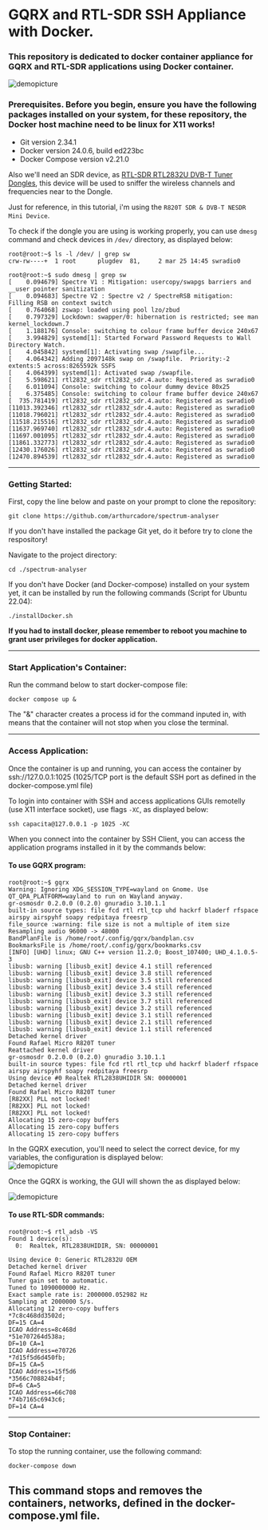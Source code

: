 # GQRX and RTL-SDR SSH Appliance with Docker. 

### This repository is dedicated to docker container appliance for GQRX and RTL-SDR applications using Docker container.  

![demopicture](./pictures/gqrx.png)

### Prerequisites. Before you begin, ensure you have the following packages installed on your system, for these repository, the Docker host machine **need to be linux for X11 works!**

- Git version 2.34.1
- Docker version 24.0.6, build ed223bc
- Docker Compose version v2.21.0

Also we'll need an SDR device, as [RTL-SDR RTL2832U DVB-T Tuner Dongles](https://www.rtl-sdr.com/buy-rtl-sdr-dvb-t-dongles/), this device will be used to sniffer the wireless channels and frequencies near to the Dongle. 

Just for reference, in this tutorial, i'm using the `R820T SDR & DVB-T NESDR Mini Device`. 

To check if the dongle you are using is working properly, you can use `dmesg` command and check devices in `/dev/` directory, as displayed below: 

```
root@root:~$ ls -l /dev/ | grep sw
crw-rw----+  1 root      plugdev  81,     2 mar 25 14:45 swradio0

root@root:~$ sudo dmesg | grep sw
[    0.094679] Spectre V1 : Mitigation: usercopy/swapgs barriers and __user pointer sanitization
[    0.094683] Spectre V2 : Spectre v2 / SpectreRSB mitigation: Filling RSB on context switch
[    0.764068] zswap: loaded using pool lzo/zbud
[    0.797329] Lockdown: swapper/0: hibernation is restricted; see man kernel_lockdown.7
[    1.188176] Console: switching to colour frame buffer device 240x67
[    3.994829] systemd[1]: Started Forward Password Requests to Wall Directory Watch.
[    4.045842] systemd[1]: Activating swap /swapfile...
[    4.064342] Adding 2097148k swap on /swapfile.  Priority:-2 extents:5 across:8265592k SSFS
[    4.064399] systemd[1]: Activated swap /swapfile.
[    5.598621] rtl2832_sdr rtl2832_sdr.4.auto: Registered as swradio0
[    6.011094] Console: switching to colour dummy device 80x25
[    6.375485] Console: switching to colour frame buffer device 240x67
[  735.781419] rtl2832_sdr rtl2832_sdr.4.auto: Registered as swradio0
[11013.392346] rtl2832_sdr rtl2832_sdr.4.auto: Registered as swradio0
[11018.796021] rtl2832_sdr rtl2832_sdr.4.auto: Registered as swradio0
[11518.215516] rtl2832_sdr rtl2832_sdr.4.auto: Registered as swradio0
[11637.969740] rtl2832_sdr rtl2832_sdr.4.auto: Registered as swradio0
[11697.001095] rtl2832_sdr rtl2832_sdr.4.auto: Registered as swradio0
[11861.332773] rtl2832_sdr rtl2832_sdr.4.auto: Registered as swradio0
[12430.176026] rtl2832_sdr rtl2832_sdr.4.auto: Registered as swradio0
[12470.894539] rtl2832_sdr rtl2832_sdr.4.auto: Registered as swradio0

```

---
### Getting Started: 

First, copy the line below and paste on your prompt to clone the repository:

```
git clone https://github.com/arthurcadore/spectrum-analyser
```

If you don't have installed the package Git yet, do it before try to clone the respository!

Navigate to the project directory:

```
cd ./spectrum-analyser
```

If you don't have Docker (and Docker-compose) installed on your system yet, it can be installed by run the following commands (Script for Ubuntu 22.04): 

```
./installDocker.sh
```
**If you had to install docker, please remember to reboot you machine to grant user privileges for docker application.** 

---
### Start Application's Container: 
Run the command below to start docker-compose file: 

```
docker compose up & 
```
The "&" character creates a process id for the command inputed in, with means that the container will not stop when you close the terminal. 

---

### Access Application:

Once the container is up and running, you can access the container by ssh://127.0.0.1:1025 (1025/TCP port is the default SSH port as defined in the docker-compose.yml file)

To login into container with SSH and access applications GUIs remotelly (use X11 interface socket), use flags `-XC`, as displayed below: 

```
ssh capacita@127.0.0.1 -p 1025 -XC
```

When you connect into the container by SSH Client, you can access the application programs installed in it by the commands below:  


#### To use GQRX program:
```
root@root:~$ gqrx 
Warning: Ignoring XDG_SESSION_TYPE=wayland on Gnome. Use QT_QPA_PLATFORM=wayland to run on Wayland anyway.
gr-osmosdr 0.2.0.0 (0.2.0) gnuradio 3.10.1.1
built-in source types: file fcd rtl rtl_tcp uhd hackrf bladerf rfspace airspy airspyhf soapy redpitaya freesrp 
file_source :warning: file size is not a multiple of item size
Resampling audio 96000 -> 48000
BandPlanFile is /home/root/.config/gqrx/bandplan.csv
BookmarksFile is /home/root/.config/gqrx/bookmarks.csv
[INFO] [UHD] linux; GNU C++ version 11.2.0; Boost_107400; UHD_4.1.0.5-3
libusb: warning [libusb_exit] device 4.1 still referenced
libusb: warning [libusb_exit] device 3.8 still referenced
libusb: warning [libusb_exit] device 3.5 still referenced
libusb: warning [libusb_exit] device 3.4 still referenced
libusb: warning [libusb_exit] device 3.3 still referenced
libusb: warning [libusb_exit] device 3.7 still referenced
libusb: warning [libusb_exit] device 3.2 still referenced
libusb: warning [libusb_exit] device 3.1 still referenced
libusb: warning [libusb_exit] device 2.1 still referenced
libusb: warning [libusb_exit] device 1.1 still referenced
Detached kernel driver
Found Rafael Micro R820T tuner
Reattached kernel driver
gr-osmosdr 0.2.0.0 (0.2.0) gnuradio 3.10.1.1
built-in source types: file fcd rtl rtl_tcp uhd hackrf bladerf rfspace airspy airspyhf soapy redpitaya freesrp 
Using device #0 Realtek RTL2838UHIDIR SN: 00000001
Detached kernel driver
Found Rafael Micro R820T tuner
[R82XX] PLL not locked!
[R82XX] PLL not locked!
[R82XX] PLL not locked!
Allocating 15 zero-copy buffers
Allocating 15 zero-copy buffers
Allocating 15 zero-copy buffers
```

In the GQRX execution, you'll need to select the correct device, for my variables, the configuration is displayed below:  
![demopicture](./pictures/gqrx-io-config.png)

Once the GQRX is working, the GUI will shown the as displayed below:

![demopicture](./pictures/gqrx.png)


#### To use RTL-SDR commands: 
```
root@root:~$ rtl_adsb -VS
Found 1 device(s):
  0:  Realtek, RTL2838UHIDIR, SN: 00000001

Using device 0: Generic RTL2832U OEM
Detached kernel driver
Found Rafael Micro R820T tuner
Tuner gain set to automatic.
Tuned to 1090000000 Hz.
Exact sample rate is: 2000000.052982 Hz
Sampling at 2000000 S/s.
Allocating 12 zero-copy buffers
*7c8c468dd3502d;
DF=15 CA=4
ICAO Address=8c468d
*51e707264d538a;
DF=10 CA=1
ICAO Address=e70726
*7d15f5d6d450fb;
DF=15 CA=5
ICAO Address=15f5d6
*3566c708824b4f;
DF=6 CA=5
ICAO Address=66c708
*74b7165c6943c6;
DF=14 CA=4
```

--- 
### Stop Container: 
To stop the running container, use the following command:

```
docker-compose down
```

This command stops and removes the containers, networks, defined in the docker-compose.yml file.
--- 
